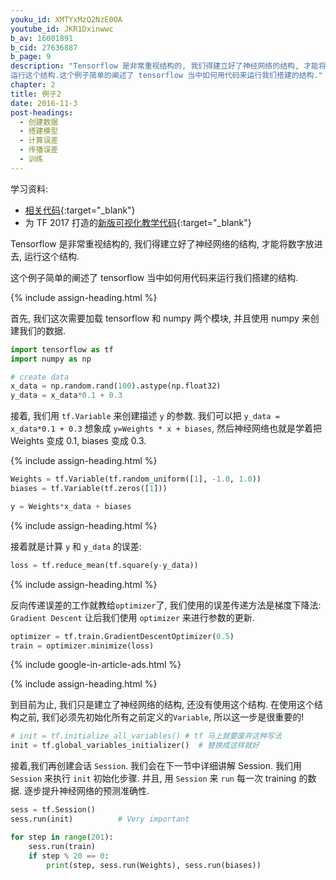 ```yaml
---
youku_id: XMTYxMzQ2NzE0OA
youtube_id: JKR1Dxinwwc
b_av: 16001891
b_cid: 27636887
b_page: 9
description: "Tensorflow 是非常重视结构的, 我们得建立好了神经网络的结构, 才能将数字放进去,
运行这个结构.这个例子简单的阐述了 tensorflow 当中如何用代码来运行我们搭建的结构."
chapter: 2
title: 例子2
date: 2016-11-3
post-headings:
  - 创建数据
  - 搭建模型
  - 计算误差
  - 传播误差
  - 训练
---
```



学习资料:
  * [相关代码](https://github.com/MorvanZhou/tutorials/tree/master/tensorflowTUT/tf5_example2){:target="_blank"}
  * 为 TF 2017 打造的[新版可视化教学代码](https://github.com/MorvanZhou/Tensorflow-Tutorial){:target="_blank"}
  
Tensorflow 是非常重视结构的, 我们得建立好了神经网络的结构, 才能将数字放进去, 
运行这个结构.

这个例子简单的阐述了 tensorflow 当中如何用代码来运行我们搭建的结构.

{% include assign-heading.html %}

首先, 我们这次需要加载 tensorflow 和 numpy 两个模块, 并且使用 numpy
来创建我们的数据.

```python
import tensorflow as tf
import numpy as np

# create data
x_data = np.random.rand(100).astype(np.float32)
y_data = x_data*0.1 + 0.3
```


接着, 我们用 `tf.Variable` 来创建描述 `y` 的参数. 我们可以把 `y_data = x_data*0.1 + 0.3`
想象成 `y=Weights * x + biases`, 然后神经网络也就是学着把 Weights 变成 0.1, biases 变成 0.3.

{% include assign-heading.html %}

```python
Weights = tf.Variable(tf.random_uniform([1], -1.0, 1.0))
biases = tf.Variable(tf.zeros([1]))

y = Weights*x_data + biases
```

{% include assign-heading.html %}

接着就是计算 `y` 和 `y_data` 的误差:

```python
loss = tf.reduce_mean(tf.square(y-y_data))
```

{% include assign-heading.html %}

反向传递误差的工作就教给`optimizer`了, 我们使用的误差传递方法是梯度下降法: `Gradient Descent`
让后我们使用 `optimizer` 来进行参数的更新.

```python
optimizer = tf.train.GradientDescentOptimizer(0.5)
train = optimizer.minimize(loss)
```

{% include google-in-article-ads.html %}

{% include assign-heading.html %}

到目前为止, 我们只是建立了神经网络的结构, 还没有使用这个结构. 在使用这个结构之前, 
我们必须先初始化所有之前定义的`Variable`, 所以这一步是很重要的!

```python
# init = tf.initialize_all_variables() # tf 马上就要废弃这种写法
init = tf.global_variables_initializer()  # 替换成这样就好
```

接着,我们再创建会话 `Session`. 我们会在下一节中详细讲解 Session. 
我们用 `Session` 来执行 `init` 初始化步骤. 并且,
用 `Session` 来 `run` 每一次 training 的数据. 逐步提升神经网络的预测准确性.

```python
sess = tf.Session()
sess.run(init)          # Very important

for step in range(201):
    sess.run(train)
    if step % 20 == 0:
        print(step, sess.run(Weights), sess.run(biases))
```
